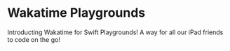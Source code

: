 # Wakatime Playgrounds
Introducting Wakatime for Swift Playgrounds! A way for all our iPad friends to code on the go!